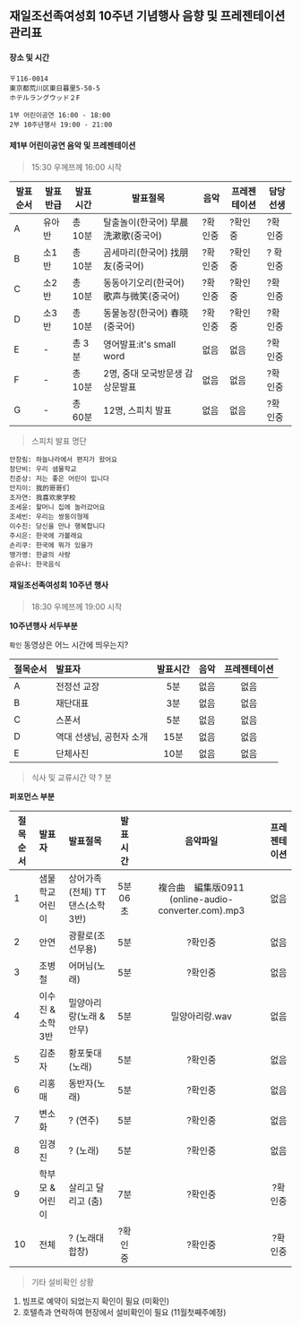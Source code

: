 ## 재일조선족여성회 10주년 기념행사 음향 및 프레젠테이션 관리표 

#### 장소 및 시간
 
```
〒116‐0014　
東京都荒川区東日暮里5‐50‐5　
ホテルラングウッド２F

1부 어린이공연 16:00 - 18:00 
2부 10주년행사 19:00 - 21:00 

```

#### 제1부 어린이공연 음악 및 프레젠테이션 

> 15:30 우께쯔께 16:00 시작 

발표순서 | 발표반급 | 발표시간 | 발표절목 | 음악 | 프레젠테이션 | 담당선생 
---|---|---|---|---|---|---
A|유아반|총 10분| 탈출놀이(한국어) 早晨洗漱歌(중국어)| ?확인중| ?확인중| ?확인중 
B|소1반|총 10분| 곰세마리(한국어) 找朋友(중국어)| ?확인중| ?확인중| ? 확인중
C|소2반|총 10분| 동동아기오리(한국어) 歌声与微笑(중국어)| ?확인중| ?확인중| ?확인중
D|소3반|총 10분| 동물농장(한국어) 春晓(중국어)|?확인중|?확인중|?확인중
E|-|총 3분| 영어발표:it's small word | 없음 | 없음 | ?확인중 
F|-|총 10분| 2명, 중대 모국방문생 감상문발표 | 없음 | 없음 |?확인중 
G|-|총 60분| 12명, 스피치 발표 | 없음 | 없음 | ?확인중


> 스피치 발표 명단

``` 
안창림: 하늘나라에서 편지가 왔어요 
장단비: 우리 샘물학교 
진준상: 저는 좋은 어린이 입니다
안지이: 我的哥哥们
조자연: 我喜欢泉学校
조세윤: 할머니 집에 놀러갔어요 
조세빈: 우리는 쌍둥이형제 
이수진: 당신을 만나 행복합니다
주시은: 한국에 가볼래요 
손리쿠: 한국에 뭐가 있을가
맹가영: 한글의 사랑 
순유나: 한국음식 
```

#### 재일조선족여성회 10주년 행사 

> 18:30 우께쯔께 19:00 시작 

**10주년행사 서두부분** 

`확인` 동영상은 어느 시간에 띄우는지?

절목순서 | 발표자 | 발표시간 | 음악 | 프레젠테이션 
---|:---|:---:|:---:|:---:
A | 전정선 교장 | 5분 | 없음 | 없음 
B | 재단대표 | 3분 | 없음 | 없음 
C | 스폰서 | 5분 | 없음 | 없음 
D | 역대 선생님, 공헌자 소개 | 15분 | 없음 | 없음 
E | 단체사진 | 10분 | 없음 | 없음 

> 식사 및 교류시간 약 ? 분 
 
**퍼포먼스 부분** 

절목순서 | 발표자 | 발표절목 | 발표시간 | 음악파일 | 프레젠테이션 
---|:---|:---|:---:|:---:|:---:
1 | 샘물학교어린이 | 상어가족(전체) TT댄스(소학3반) | 5분06초 | 複合曲　編集版0911 (online-audio-converter.com).mp3 | 없음 
2 | 안연 | 광활로(조선무용) | 5분 | ?확인중 | 없음
3 | 조병철 | 어머님(노래) | 5분 | ?확인중 | 없음 
4 | 이수진 & 소학3반 | 밀양아리랑(노래 & 안무) | 5분 | 밀양아리랑.wav | 없음
5 | 김춘자 | 황포돛대(노래) | 5분 | ?확인중 | 없음
6 | 리홍매 | 동반자(노래) | 5분 | ?확인중 | 없음
7 | 변소화 | ? (연주) | 5분 | ?확인중 | 없음
8 | 임경진 | ? (노래) | 5분 | ?확인중 | 없음
9 | 학부모 & 어린이 | 살리고 달리고 (춤) | 7분 | ?확인중 | ?확인중 
10 | 전체 | ? (노래대합창) | ?확인중 | ?확인중 | ?확인중 

> 기타 설비확인 상황 
1. 빔프로 예약이 되었는지 확인이 필요 (미확인)
2. 호텔측과 연락하여 현장에서 설비확인이 필요 (11월첫째주예정)






